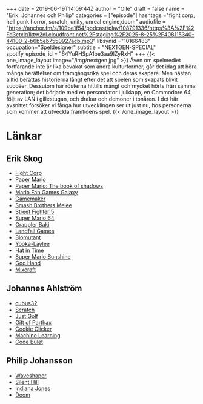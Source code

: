 +++
date = 2019-06-19T14:09:44Z
author = "Olle"
draft = false
name = "Erik, Johannes och Philip"
categories = ["episode"]
hashtags ="fight corp, hell punk horror, scratch, unity, unreal engine,doom"
audiofile = "https://anchor.fm/s/109be1f54/podcast/play/108791336/https%3A%2F%2Fd3ctxlq1ktw2nl.cloudfront.net%2Fstaging%2F2025-8-25%2F408115340-44100-2-b6b5eb7550927acb.mp3"
libsynid ="10166483"
occupation="Speldesigner"
subtitle = "NEXTGEN-SPECIAL"
spotify_episode_id = "64YuRHSpA1be3aa9lZyRxH"
+++ 
{{< one_image_layout image="/img/nextgen.jpg" >}}
Även om spelmediet fortfarande inte är lika bevakat som andra kulturformer, går det idag att höra många berättelser om framgångsrika spel och deras skapare.
Men nästan alltid berättas historierna långt efter det att spelen som skapats blivit succéer. Dessutom har rösterna hittills mångt och mycket hörts från samma generation; det började med en persondator i julklapp, en Commodore 64, följt av LAN i gillestugan, och drakar och demoner i tonåren. I det här avsnittet försöker vi fånga hur utvecklingen ser ut just nu, hos personerna som kommer att utveckla framtidens spel.
{{< /one_image_layout >}}


# Länkar

## Erik Skog
* [Fight Corp](https://erikskog.itch.io/fightcorp)
* [Paper Mario](https://www.youtube.com/watch?v=Y1RCl_nJ3IM)
* [Paper Mario: The book of shadows](https://mfgg.net/index.php?act=resdb&param=02&c=2&id=25704) 
* [Mario Fan Games Galaxy](https://mfgg.net/) 
* [Gamemaker](https://www.yoyogames.com/gamemaker)
* [Smash Brothers Melee](https://www.youtube.com/watch?v=Z1ggc2qxCDg)
* [Street Fighter 5](https://www.youtube.com/watch?v=0nFd7Iylj5A)
* [Super Mario 64](https://www.youtube.com/watch?v=8Fk5sRwbEWI)
* [Grappler Baki](https://en.wikipedia.org/wiki/Baki_the_Grappler)
* [Landfall Games](https://landfall.se/)
* [Biomutant](https://www.youtube.com/watch?v=r5c0-TFP18g)
* [Yooka-Laylee](https://www.youtube.com/watch?v=R57JwzXartU)
* [Hat in Time](https://www.youtube.com/watch?v=qDNz8JDIPck)
* [Super Mario Sunshine](https://www.youtube.com/watch?v=arvnhNPUrl0&t=43s)
* [God Hand](https://www.youtube.com/watch?v=xTqzeMSBYFA)
* [Mixcraft](https://www.acoustica.com/mixcraft/)

## Johannes Ahlström
* [cubus32](https://scratch.mit.edu/users/cubus32/)
* [Scratch](https://scratch.mit.edu/)
* [Just Golf](https://scratch.mit.edu/projects/196839942/)
* [Gift of Parthax](https://www.youtube.com/watch?v=_e6tRCK6crk)
* [Cookie Clicker](https://en.wikipedia.org/wiki/Cookie_Clicker)
* [Machine Learning](https://en.wikipedia.org/wiki/Machine_learning)
* [Code Bulet](https://www.youtube.com/channel/UC0e3QhIYukixgh5VVpKHH9Q)

## Philip Johansson
* [Waveshaper](https://waveshaper1.bandcamp.com/)
* [Silent Hill](https://www.youtube.com/watch?v=fwan7k3nOzg)
* [Indiana Jones](https://www.youtube.com/watch?v=mC1ikwQ5Zgc)
* [Doom](https://www.youtube.com/watch?v=BkaC1-QoraY)


